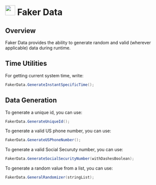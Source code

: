 # <img src="resources/maqslogo.ico" height="32" width="32"> Faker Data

## Overview
Faker Data provides the ability to generate random and valid (wherever applicable) data during runtime.

## Time Utilities
For getting current system time, write:

```csharp
FakerData.GenerateInstantSpecificTime();  
```
## Data Generation
To generate a unique id, you can use:

```csharp
FakerData.GenerateUniqueId();  
```
To generate a valid US phone number, you can use:

```csharp
FakerData.GenerateUSPhoneNumber();  
```

To generate a valid Social Securuty number, you can use:

```csharp
FakerData.GenerateSocialSecurityNumber(withDashesBoolean);  
```
To generate a random value from a list, you can use:

```csharp
FakerData.GeneralRandomizer(stringList);  
```



